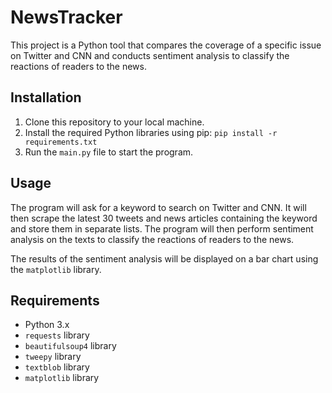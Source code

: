 # NewsTracker

This project is a Python tool that compares the coverage of a specific issue on Twitter and CNN and conducts sentiment analysis to classify the reactions of readers to the news.

## Installation

1. Clone this repository to your local machine.
2. Install the required Python libraries using pip: `pip install -r requirements.txt`
3. Run the `main.py` file to start the program.

## Usage

The program will ask for a keyword to search on Twitter and CNN. It will then scrape the latest 30 tweets and news articles containing the keyword and store them in separate lists. The program will then perform sentiment analysis on the texts to classify the reactions of readers to the news.

The results of the sentiment analysis will be displayed on a bar chart using the `matplotlib` library.

## Requirements

- Python 3.x
- `requests` library
- `beautifulsoup4` library
- `tweepy` library
- `textblob` library
- `matplotlib` library
